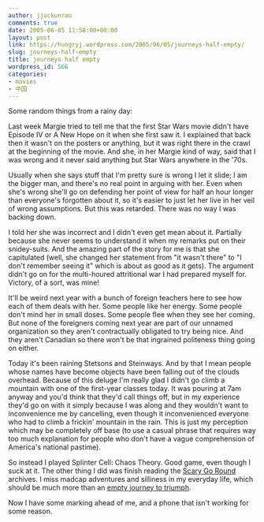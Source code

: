 ```yaml
---
author: jjackunrau
comments: true
date: 2005-06-05 11:58:00+00:00
layout: post
link: https://hungryj.wordpress.com/2005/06/05/journeys-half-empty/
slug: journeys-half-empty
title: journeys half empty
wordpress_id: 566
categories:
- movies
- 中国
---
```


Some random things from a rainy day:  
  
Last week Margie tried to tell me that the first Star Wars movie didn't have Episode IV or A New Hope on it when she first saw it.  I explained that back then it wasn't on the posters or anything, but it was right there in the crawl at the beginning of the movie.  And she, in her Margie kind of way, said that I was wrong and it never said anything but Star Wars anywhere in the '70s.  
  
Usually when she says stuff that I'm pretty sure is wrong I let it slide; I am the bigger man, and there's no real point in arguing with her.  Even when she's wrong she'll go on defending her point of view for half an hour longer than everyone's forgotten about it, so it's easier to just let her live in her veil of wrong assumptions.  But this was retarded.  There was no way I was backing down.  
  
I told her she was incorrect and I didn't even get mean about it.  Partially because she never seems to understand it when my remarks put on their snidey-suits.  And the amazing part of the story for me is that she capitulated (well, she changed her statement from "it wasn't there" to "I don't remember seeing it" which is about as good as it gets).  The argument didn't go on for the multi-houred attritional war I had prepared myself for.  Victory, of a sort, was mine!  
  
It'll be weird next year with a bunch of foreign teachers here to see how each of them deals with her.  Some people like her energy.  Some people don't mind her in small doses.  Some people flee when they see her coming.  But none of the foreigners coming next year are part of our unnamed organization so they aren't contractually obligated to try being nice.  And they aren't Canadian so there won't be that ingrained politeness thing going on either.  
  
Today it's been raining Stetsons and Steinways.  And by that I mean people whose names have become objects have been falling out of the clouds overhead.  Because of this deluge I'm really glad I didn't go climb a mountain with one of the first-year classes today.  It was pouring at 7am anyway and you'd think that they'd call things off, but in my experience they'd go on with it simply because I was along and they wouldn't want to inconvenience me by cancelling, even though it inconvenienced everyone who had to climb a frickin' mountain in the rain.  This is just my perception which may be completely off base (to use a casual phrase that requires way too much explanation for people who don't have a vague comprehension of America's national pastime).  
  
So instead I played Splinter Cell: Chaos Theory.  Good game, even though I suck at it.  The other thing I did was finish reading the [Scary Go Round](http://www.scarygoround.com/) archives.  I miss madcap adventures and silliness in my everyday life, which should be much more than an [empty journey to triumph](http://www.scarygoround.com/?date=20050523).  
  
Now I have some marking ahead of me, and a phone that isn't working for some reason.

